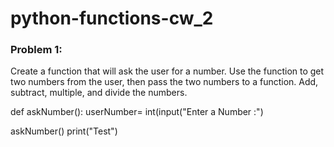 # python-functions-cw_2


### Problem 1:
Create a function that will ask the user for a number. Use the function to get two numbers from the user,
then pass the two numbers to a function. Add, subtract, multiple, and divide the numbers.

def askNumber():
   userNumber= int(input("Enter a Number :")
   
askNumber()
print("Test")